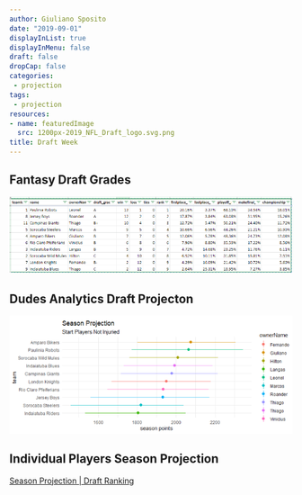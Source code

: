 ```yaml
---
author: Giuliano Sposito
date: "2019-09-01"
displayInList: true
displayInMenu: false
draft: false
dropCap: false
categories:
 - projection
tags:
 - projection
resources:
- name: featuredImage
  src: 1200px-2019_NFL_Draft_logo.svg.png
title: Draft Week
---
```



## Fantasy Draft Grades

![Fantasy Draft Grades](draft_recap.png)

## Dudes Analytics Draft Projecton

![Season Points Projection](pos_draft_starters_projection.png)

## Individual Players Season Projection

[Season Projection | Draft Ranking](/reports/draft_ranking.html)